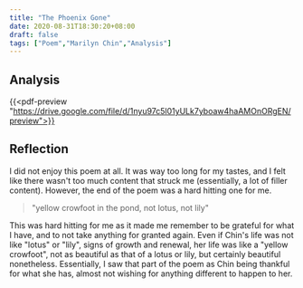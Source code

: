 ```yaml
---
title: "The Phoenix Gone"
date: 2020-08-31T18:30:20+08:00
draft: false
tags: ["Poem","Marilyn Chin","Analysis"]
---
```


## Analysis

{{<pdf-preview "https://drive.google.com/file/d/1nyu97c5l01yULk7yboaw4haAMOnORgEN/preview">}}

## Reflection

I did not enjoy this poem at all. It was way too long for my tastes, and I felt like there wasn't too much content that struck me (essentially, a lot of filler content). However, the end of the poem was a hard hitting one for me. 

> "yellow crowfoot in the pond, not lotus, not lily"

This was hard hitting for me as it made me remember to be grateful for what I have, and to not take anything for granted again. Even if Chin's life was not like "lotus" or "lily", signs of growth and renewal, her life was like a "yellow crowfoot", not as beautiful as that of a lotus or lily, but certainly beautiful nonetheless. Essentially, I saw that part of the poem as Chin being thankful for what she has, almost not wishing for anything different to happen to her.